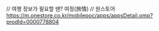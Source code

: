 // 여행 정보가 필요할 땐? 여정(旅情)
// 원스토어
https://m.onestore.co.kr/mobilepoc/apps/appsDetail.omp?prodId=0000778804
